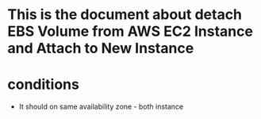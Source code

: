 # This is the document about detach EBS Volume from AWS EC2 Instance and Attach to New Instance

# conditions 

- It should on same availability zone - both instance
